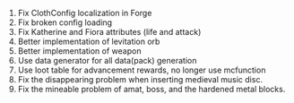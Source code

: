 1. Fix ClothConfig localization in Forge
2. Fix broken config loading
3. Fix Katherine and Fiora attributes (life and attack)
4. Better implementation of levitation orb
5. Better implementation of weapon
6. Use data generator for all data(pack) generation
7. Use loot table for advancement rewards, no longer use mcfunction
8. Fix the disappearing problem when inserting medieval music disc.
9. Fix the mineable problem of amat, boss, and the hardened metal blocks.
